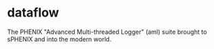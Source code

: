 # dataflow
The PHENIX "Advanced Multi-threaded Logger" (aml) suite brought to sPHENIX and into the modern world.
